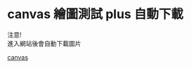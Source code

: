 canvas 繪圖測試 plus 自動下載
===========================

注意!<br>
進入網站後會自動下載圖片<br>

[canvas ](https://imneverdied.github.io/canvas/)
